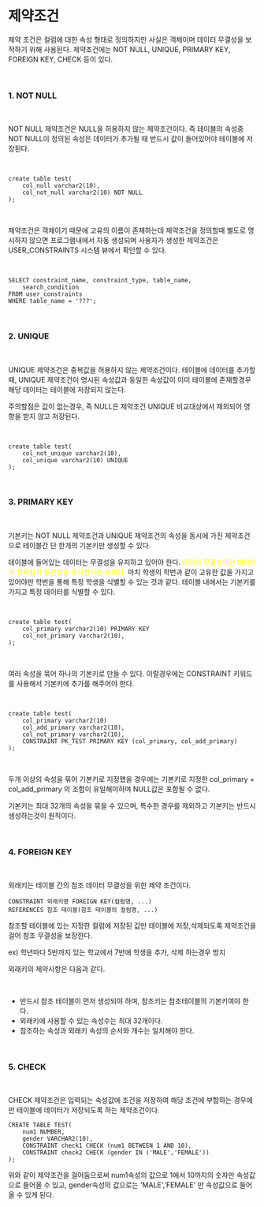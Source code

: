 # 제약조건

제약 조건은 컬럼에 대한 속성 형태로 정의하지만 사실은 객체이며 데이터 무결성을 보작하기 위해 사용된다. 제약조건에는 NOT NULL, UNIQUE, PRIMARY KEY, FOREIGN KEY, CHECK 등이 있다.

<br>

### 1. NOT NULL

<br>


NOT NULL 제약조건은 NULL을 허용하지 않는 제약조건이다. 즉 테이블의 속성중 NOT NULL이 정의된 속성은 데이터가 추가될 때 반드시 값이 들어있어야 테이블에 저장된다.

<br>


```
create table test(
    col_null varchar2(10),
    col_not_null varchar2(10) NOT NULL
);
```

<br>


제약조건은 객체이기 때문에 고유의 이름이 존재하는데 제약조건을 정의할때 별도로 명시하지 않으면 프로그램내에서 자동 생성되며 사용자가 생성한 제약조건은 USER_CONSTRAINTS 시스템 뷰에서 확인할 수 있다.

<br>

```
SELECT constraint_name, constraint_type, table_name,     
    search_condition
FROM user_constraints
WHERE table_name = '???';
```

<br>


### 2. UNIQUE

<br>


UNIQUE 제약조건은 중복값을 허용하지 않는 제약조건이다. 테이블에 데이터를 추가할 때, UNIQUE 제약조건이 명시된 속성값과 동일한 속성값이 이미 테이블에 존재할경우 해당 데이터는 테이블에 저장되지 않는다.

주의할점은 값이 없는경우, 즉 NULL은 제약조건 UNIQUE 비교대상에서 제외되어 영향을 받지 않고 저장된다.

<br>


```
create table test(
    col_not_unique varchar2(10),
    col_unique varchar2(10) UNIQUE
);
```

<br>


### 3. PRIMARY KEY

<br>


기본키는 NOT NULL 제약조건과 UNIQUE 제약조건의 속성을 동시에 가진 
제약조건으로 테이블간 단 한개의 기본키만 생성할 수 있다.

테이블에 들어있는 데이터는 무결성을 유지하고 있어야 한다. <span style="color:yellow"> 데이터 무결성이란 데이터의 정확성과 일관성을 유지한다는 뜻이다.</span> 마치 학생의 학번과 같이 고유한 값을 가지고 있어야만 학번을 통해 특정 학생을 식별할 수 있는 것과 같다. 테이블 내에서는 기본키를 가지고 특정 데이터를 식별할 수 있다.

<br>


```
create table test(
    col_primary varchar2(10) PRIMARY KEY
    col_not_primary varchar2(10),
);
```

<br>


여러 속성을 묶어 하나의 기본키로 만들 수 있다. 이럴경우에는 CONSTRAINT 키워드를 사용해서 기본키에 추가를 해주어야 한다.

<br>


```
create table test(
    col_primary varchar2(10)
    col_add_primary varchar2(10),
    col_not_primary varchar2(10),
    CONSTRAINT PK_TEST PRIMARY KEY (col_primary, col_add_primary)
);
```

<br>


두개 이상의 속성을 묶어 기본키로 지정했을 경우에는 기본키로 지정한 col_primary + col_add_primary 의 조합이 유일해야하며 NULL값은 포함될 수 없다. 

기본키는 최대 32개의 속성을 묶을 수 있으며, 특수한 경우를 제외하고 기본키는 반드시 생성하는것이 원칙이다.

<br>


### 4. FOREIGN KEY

<br>


외래키는 테이블 간의 참조 데이터 무결성을 위한 제약 조건이다. 

```
CONSTRAINT 외래키명 FOREIGN KEY(컬럼명, ...)
REFERENCES 참조 테이블(참조 테이블의 컬럼명, ...)
```

참조할 테이블에 있는 지정한 컬럼에 저장된 값만 테이블에 저장,삭제되도록 제약조건을 걸어 참조 무결성을 보장한다. 

ex) 학년마다 5반까지 있는 학교에서 7반에 학생을 추가, 삭제 하는경우 방지

외래키의 제약사항은 다음과 같다.

<br>


* 반드시 참조 테이블이 먼저 생성되야 하며, 참조키는 참조테이블의 기본키여야 한다.
* 외래키에 사용할 수 있는 속성수는 최대 32개이다.
* 참조하는 속성과 외래키 속성의 순서와 개수는 일치해야 한다.

<br>


### 5. CHECK

<br>


CHECK 제약조건은 입력되는 속성값에 조건을 저정하여 해당 조건에 부합하는 경우에만 테이블에 데이터가 저장되도록 하는 제약조건이다.

```
CREATE TABLE TEST(
    num1 NUMBER,
    gender VARCHAR2(10),
    CONSTRAINT check1 CHECK (num1 BETWEEN 1 AND 10),
    CONSTRAINT check2 CHECK (gender IN ('MALE','FEMALE'))
);
```

위와 같이 제약조건을 걸어둠으로써 num1속성의 값으로 1에서 10까지의 숫자만 속성값으로 들어올 수 있고, gender속성의 값으로는 'MALE','FEMALE' 만 속성값으로 들어올 수 있게 된다.
